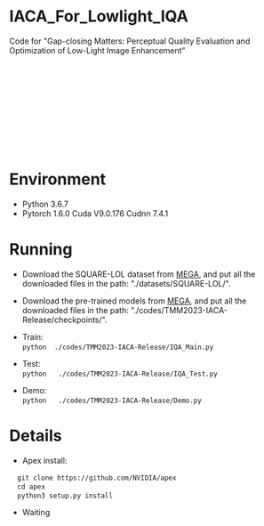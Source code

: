 # IACA_For_Lowlight_IQA
Code for "Gap-closing Matters: Perceptual Quality Evaluation and  Optimization of Low-Light Image Enhancement"  
  
![image](datasets/SQUARE-LOL/flow.pdf)


# Environment
* Python 3.6.7
* Pytorch 1.6.0  Cuda V9.0.176 Cudnn 7.4.1

# Running
* Download the SQUARE-LOL dataset from [MEGA](https://pan.baidu.com/s/1pyl5Yz4opPdoACnqSWLXsw), and put all the downloaded files in the path: "./datasets/SQUARE-LOL/".
* Download the pre-trained models from [MEGA](https://pan.baidu.com/s/1pyl5Yz4opPdoACnqSWLXsw), and put all the downloaded files in the path: "./codes/TMM2023-IACA-Release/checkpoints/".

* Train:  
  `python  ./codes/TMM2023-IACA-Release/IQA_Main.py`

* Test:  
  `python   ./codes/TMM2023-IACA-Release/IQA_Test.py`
    
* Demo:    
   `python   ./codes/TMM2023-IACA-Release/Demo.py`
   
# Details
* Apex install:
```
  git clone https://github.com/NVIDIA/apex
  cd apex
  python3 setup.py install
```
* Waiting

